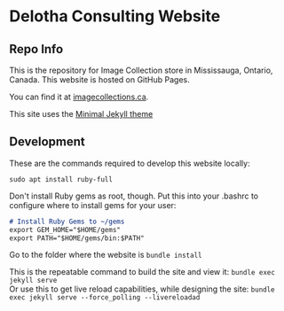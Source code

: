 # Delotha Consulting Website

## Repo Info

This is the repository for Image Collection store in Mississauga, Ontario, Canada. This website is hosted on GitHub Pages.

You can find it at [imagecollections.ca](https://www.imagecollections.ca).

This site uses the [Minimal Jekyll theme](https://pages-themes.github.io/minimal/)

## Development

These are the commands required to develop this website locally:

```sudo apt install ruby-full```

Don't install Ruby gems as root, though. Put this into your .bashrc to configure where to install gems for your user:

```markdown
# Install Ruby Gems to ~/gems
export GEM_HOME="$HOME/gems"
export PATH="$HOME/gems/bin:$PATH"
```

Go to the folder where the website is
```bundle install```

This is the repeatable command to build the site and view it:  ```bundle exec jekyll serve```  
Or use this to get live reload capabilities, while designing the site:  ```bundle exec jekyll serve --force_polling --livereloadad```
